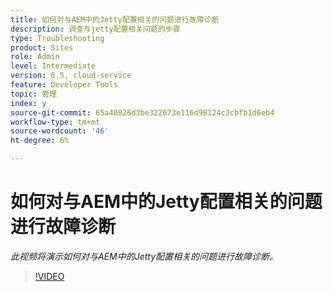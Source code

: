 ```yaml
---
title: 如何对与AEM中的Jetty配置相关的问题进行故障诊断
description: 调查与jetty配置相关问题的步骤
type: Troubleshooting
product: Sites
role: Admin
level: Intermediate
version: 6.5, cloud-service
feature: Developer Tools
topic: 管理
index: y
source-git-commit: 65a40826d3be322673e116d98124c3cbfb1d6eb4
workflow-type: tm+mt
source-wordcount: '46'
ht-degree: 6%

---
```


# 如何对与AEM中的Jetty配置相关的问题进行故障诊断

*此视频将演示如何对与AEM中的Jetty配置相关的问题进行故障诊断。*

>[!VIDEO](https://video.tv.adobe.com/v/335470?quality=9&learn=on)

